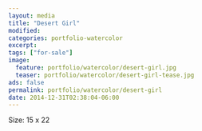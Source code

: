 ```yaml
---
layout: media
title: "Desert Girl"
modified:
categories: portfolio-watercolor
excerpt:
tags: ["for-sale"]
image:
  feature: portfolio/watercolor/desert-girl.jpg
  teaser: portfolio/watercolor/desert-girl-tease.jpg
ads: false 
permalink: portfolio/watercolor/desert-girl
date: 2014-12-31T02:38:04-06:00
---
```


Size: 15 x 22

